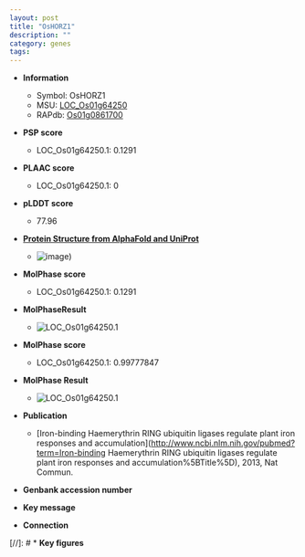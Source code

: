 ```yaml
---
layout: post
title: "OsHORZ1"
description: ""
category: genes
tags: 
---
```


* **Information**  
    + Symbol: OsHORZ1  
    + MSU: [LOC_Os01g64250](http://rice.plantbiology.msu.edu/cgi-bin/ORF_infopage.cgi?orf=LOC_Os01g64250)  
    + RAPdb: [Os01g0861700](http://rapdb.dna.affrc.go.jp/viewer/gbrowse_details/irgsp1?name=Os01g0861700)  

* **PSP score**  
    + LOC_Os01g64250.1: 0.1291 

* **PLAAC score**  
    + LOC_Os01g64250.1: 0 

* **pLDDT score**
    + 77.96

* **[Protein Structure from AlphaFold and UniProt](https://www.uniprot.org/uniprotkb/A2ZZT5/entry#structure)**
    + ![image](https://ricepsp.github.io/images/A/AF-A2ZZT5-F1.png))

* **MolPhase score**
    + LOC_Os01g64250.1: 0.1291

* **MolPhaseResult**
    + ![LOC_Os01g64250.1](https://ricepsp.github.io/pictures/LOC_Os01g/LOC_Os01g64250.1.png)

* **MolPhase score**
    + LOC_Os01g64250.1: 0.99777847

* **MolPhase Result**
    + ![LOC_Os01g64250.1](https://304243504.github.io/Pictures/LOC_Os01g/LOC_Os01g64250.1.png)

* **Publication**  
    + [Iron-binding Haemerythrin RING ubiquitin ligases regulate plant iron responses and accumulation](http://www.ncbi.nlm.nih.gov/pubmed?term=Iron-binding Haemerythrin RING ubiquitin ligases regulate plant iron responses and accumulation%5BTitle%5D), 2013, Nat Commun.

* **Genbank accession number**  

* **Key message**  

* **Connection**  

[//]: # * **Key figures**  


